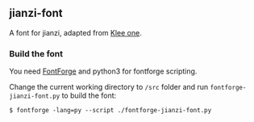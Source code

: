 ## jianzi-font

A font for jianzi, adapted from [Klee one](https://github.com/fontworks-fonts/Klee).

### Build the font

You need [FontForge](https://fontforge.org/) and python3 for fontforge scripting.

Change the current working directory to `/src` folder and run `fontforge-jianzi-font.py` to build the font:

```
$ fontforge -lang=py --script ./fontforge-jianzi-font.py
```


